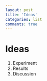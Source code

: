 ```yaml
---
layout: post
title: 'Ideas'
categories: list
comments: true
---
```


# Ideas
1. Experiment
2. Results
3. Discussion
